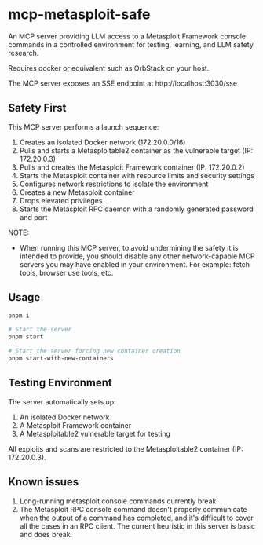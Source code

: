 # mcp-metasploit-safe

An MCP server providing LLM access to a Metasploit Framework console commands in a controlled environment for testing, learning, and LLM safety research.

Requires docker or equivalent such as OrbStack on your host.

The MCP server exposes an SSE endpoint at http://localhost:3030/sse

## Safety First

This MCP server performs a launch sequence:

1. Creates an isolated Docker network (172.20.0.0/16)
2. Pulls and starts a Metasploitable2 container as the vulnerable target (IP: 172.20.0.3)
3. Pulls and creates the Metasploit Framework container (IP: 172.20.0.2)
4. Starts the Metasploit container with resource limits and security settings
5. Configures network restrictions to isolate the environment
6. Creates a new Metasploit container
7. Drops elevated privileges
8. Starts the Metasploit RPC daemon with a randomly generated password and port

NOTE:

- When running this MCP server, to avoid undermining the safety it is intended to provide, you should disable any other network-capable MCP servers you may have enabled in your environment. For example: fetch tools, browser use tools, etc.

## Usage

```bash
pnpm i

# Start the server
pnpm start

# Start the server forcing new container creation
pnpm start-with-new-containers
```

## Testing Environment

The server automatically sets up:

1. An isolated Docker network
2. A Metasploit Framework container
3. A Metasploitable2 vulnerable target for testing

All exploits and scans are restricted to the Metasploitable2 container (IP: 172.20.0.3).

## Known issues

1. Long-running metasploit console commands currently break
2. The Metasploit RPC console command doesn't properly communicate when the output of a command has completed, and it's difficult to cover all the cases in an RPC client. The current heuristic in this server is basic and does break.
